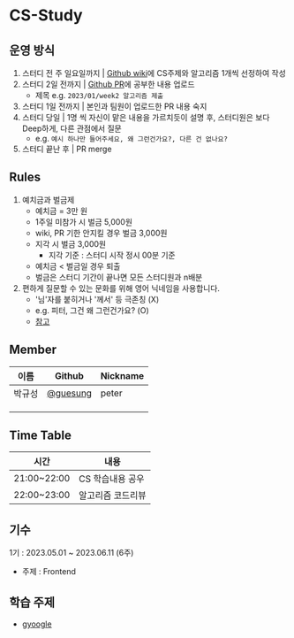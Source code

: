 # CS-Study
## 운영 방식
1. 스터디 전 주 일요일까지 | [Github wiki](https://github.com/guesung/CS-Study/wiki)에 CS주제와 알고리즘 1개씩 선정하여 작성
2. 스터디 2일 전까지 | [Github PR](https://github.com/guesung/CS-Study/pulls)에 공부한 내용 업로드
    - 제목 e.g. `2023/01/week2 알고리즘 제출`
3. 스터디 1일 전까지 | 본인과 팀원이 업로드한 PR 내용 숙지
4. 스터디 당일 | 1명 씩 자신이 맡은 내용을 가르치듯이 설명 후, 스터디원은 보다 Deep하게, 다른 관점에서 질문
    - e.g. `예시 하나만 들어주세요, 왜 그런건가요?, 다른 건 없나요?`
5. 스터디 끝난 후 | PR merge

## Rules
1. 예치금과 벌금제
    - 예치금 = 3만 원
    - 1주일 미참가 시 벌금 5,000원
    - wiki, PR 기한 안지킬 경우 벌금 3,000원
    - 지각 시 벌금 3,000원
        - 지각 기준 : 스터디 시작 정시 00분 기준
    - 예치금 < 벌금일 경우 퇴출
    - 벌금은 스터디 기간이 끝나면 모든 스터디원과 n배분
9. 편하게 질문할 수 있는 문화를 위해 영어 닉네임을 사용합니다.
    - '님'자를 붙히거나 '께서' 등 극존칭 (X)
    - e.g. 피터, 그건 왜 그런건가요? (O)
    - [참고](https://about.daangn.com/culture/)

## Member
| 이름 | Github | Nickname |
| - | - | - |
| 박규성 | [@guesung](https://github.com/guesung)| peter |
| | | |
| | | |
| | | |

## Time Table
| 시간 | 내용 |
| - | - |
| 21:00~22:00 | CS 학습내용 공우 |
| 22:00~23:00 | 알고리즘 코드리뷰 |

## 기수
1기 : 2023.05.01 ~ 2023.06.11 (6주)
- 주제 : Frontend


## 학습 주제
- [gyoogle](https://github.com/gyoogle/tech-interview-for-developer)
